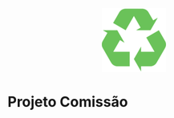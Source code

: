 <p align="center">
<img src="https://github.com/MatheusFranciscone/site-ecoleta/blob/master/images/logo.png">
</p>

# Projeto Comissão
 

